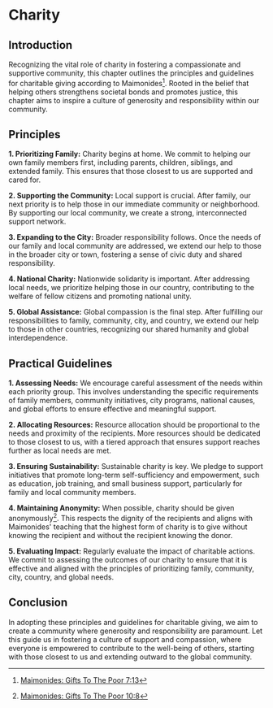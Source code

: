 # Charity

## Introduction

Recognizing the vital role of charity in fostering a compassionate and supportive community, this chapter outlines the principles and guidelines for charitable giving according to Maimonides[^1]. Rooted in the belief that helping others strengthens societal bonds and promotes justice, this chapter aims to inspire a culture of generosity and responsibility within our community.

## Principles

**1. Prioritizing Family:** Charity begins at home. We commit to helping our own family members first, including parents, children, siblings, and extended family. This ensures that those closest to us are supported and cared for.

**2. Supporting the Community:** Local support is crucial. After family, our next priority is to help those in our immediate community or neighborhood. By supporting our local community, we create a strong, interconnected support network.

**3. Expanding to the City:** Broader responsibility follows. Once the needs of our family and local community are addressed, we extend our help to those in the broader city or town, fostering a sense of civic duty and shared responsibility.

**4. National Charity:** Nationwide solidarity is important. After addressing local needs, we prioritize helping those in our country, contributing to the welfare of fellow citizens and promoting national unity.

**5. Global Assistance:** Global compassion is the final step. After fulfilling our responsibilities to family, community, city, and country, we extend our help to those in other countries, recognizing our shared humanity and global interdependence.

## Practical Guidelines

**1. Assessing Needs:** We encourage careful assessment of the needs within each priority group. This involves understanding the specific requirements of family members, community initiatives, city programs, national causes, and global efforts to ensure effective and meaningful support.

**2. Allocating Resources:** Resource allocation should be proportional to the needs and proximity of the recipients. More resources should be dedicated to those closest to us, with a tiered approach that ensures support reaches further as local needs are met.

**3. Ensuring Sustainability:** Sustainable charity is key. We pledge to support initiatives that promote long-term self-sufficiency and empowerment, such as education, job training, and small business support, particularly for family and local community members.

**4. Maintaining Anonymity:** When possible, charity should be given anonymously[^2]. This respects the dignity of the recipients and aligns with Maimonides' teaching that the highest form of charity is to give without knowing the recipient and without the recipient knowing the donor.

**5. Evaluating Impact:** Regularly evaluate the impact of charitable actions. We commit to assessing the outcomes of our charity to ensure that it is effective and aligned with the principles of prioritizing family, community, city, country, and global needs.

## Conclusion

In adopting these principles and guidelines for charitable giving, we aim to create a community where generosity and responsibility are paramount. Let this guide us in fostering a culture of support and compassion, where everyone is empowered to contribute to the well-being of others, starting with those closest to us and extending outward to the global community.

[^1]: [Maimonides: Gifts To The Poor 7:13](https://www.sefaria.org/Mishneh_Torah%2C_Gifts_to_the_Poor.7.13?lang=bi&with=all&lang2=en)
[^2]: [Maimonides: Gifts To The Poor 10:8](https://www.sefaria.org/Mishneh_Torah%2C_Gifts_to_the_Poor.10.8?lang=bi&with=all&lang2=en)
